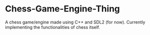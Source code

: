 # Chess-Game-Engine-Thing
A chess game/engine made using C++ and SDL2 (for now). Currently implementing the functionalities of chess itself.
